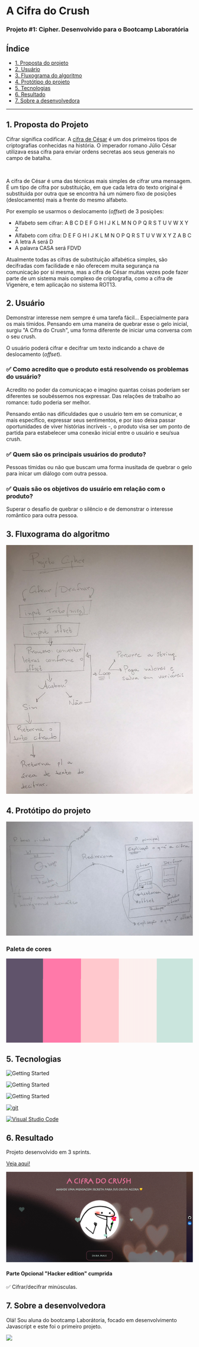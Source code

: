 # A Cifra do Crush

### Projeto #1: Cipher. Desenvolvido para o Bootcamp Laboratória

## Índice

- [1. Proposta do projeto](#1-proposta-do-projeto)
- [2. Usuário](#2-usuário)
- [3. Fluxograma do algoritmo](#3-fluxograma-do-algoritmo)
- [4. Protótipo do projeto](#4-protótipo-do-projeto)
- [5. Tecnologias](#5-tecnologias)
- [6. Resultado](#6-resultado)
- [7. Sobre a desenvolvedora](#7-sobre-a-desenvolvedora)

---

## 1. Proposta do Projeto

Cifrar significa codificar. A [cifra de César](https://pt.wikipedia.org/wiki/Cifra_de_C%C3%A9sar)
é um dos primeiros tipos de criptografias conhecidas na história.
O imperador romano Júlio César utilizava essa cifra para enviar
ordens secretas aos seus generais no campo de batalha.

<img src="https://user-images.githubusercontent.com/11894994/60990999-07ffdb00-a320-11e9-87d0-b7c291bc4cd1.png" width="300" alt="">

A cifra de César é uma das técnicas mais simples de cifrar uma mensagem. É um
tipo de cifra por substituição, em que cada letra do texto original é
substituida por outra que se encontra há um número fixo de posições
(deslocamento) mais a frente do mesmo alfabeto.

Por exemplo se usarmos o deslocamento (_offset_) de 3 posições:

- Alfabeto sem cifrar: A B C D E F G H I J K L M N O P Q R S T U V W X Y Z
- Alfabeto com cifra: D E F G H I J K L M N O P Q R S T U V W X Y Z A B C
- A letra A será D
- A palavra CASA será FDVD

Atualmente todas as cifras de substituição alfabética simples, são decifradas
com facilidade e não oferecem muita segurança na comunicação por si mesma,
mas a cifra de César muitas vezes pode fazer parte de um sistema
mais complexo de criptografia, como
a cifra de Vigenère, e tem aplicação no sistema ROT13.

## 2. Usuário

Demonstrar interesse nem sempre é uma tarefa fácil... Especialmente para os mais tímidos. Pensando em uma maneira de quebrar esse o gelo inicial, surgiu "A Cifra do Crush", uma forma diferente de iniciar uma conversa com o seu crush.

O usuário poderá cifrar e decifrar um texto indicando a chave de deslocamento (_offset_).

### **✅ Como acredito que o produto está resolvendo os problemas do usuário?**

Acredito no poder da comunicaçao e imagino quantas coisas poderiam ser diferentes se soubéssemos nos expressar. Das relações de trabalho ao romance: tudo poderia ser melhor.

Pensando então nas dificuldades que o usuário tem em se comunicar, e mais específico, expressar seus sentimentos, e por isso deixa passar oportunidades de viver histórias incríveis -, o produto visa ser um ponto de partida para estabelecer uma conexão inicial entre o usuário e seu/sua crush.

### **✅ Quem são os principais usuários do produto?**

Pessoas tímidas ou não que buscam uma forma inusitada de quebrar o gelo para inicar um diálogo com outra pessoa.

### **✅ Quais são os objetivos do usuário em relação com o produto?**

Superar o desafio de quebrar o silêncio e de demonstrar o interesse romântico para outra pessoa.

## 3. Fluxograma do algoritmo
![Getting Started](src/images/flux-do-algoritmo.jpeg)

## 4. Protótipo do projeto
![Getting Started](src/images/layout-projeto.jpeg)

### Paleta de cores

![Getting Started](src/images/cipher-paleta.png)

## 5. Tecnologias

 ![Getting Started](https://img.shields.io/badge/HTML-239120?style=for-the-badge&logo=html5&logoColor=white)  

 ![Getting Started](https://img.shields.io/badge/CSS-239120?&style=for-the-badge&logo=css3&logoColor=white)  

![Getting Started](https://img.shields.io/badge/JavaScript-F7DF1E?style=for-the-badge&logo=javascript&logoColor=black)  

 [![git](https://badgen.net/badge/icon/git?icon=git&label)](https://git-scm.com)

 [![Visual Studio Code](https://img.shields.io/badge/--007ACC?logo=visual%20studio%20code&logoColor=ffffff)](https://code.visualstudio.com/)

## 6. Resultado
Projeto desenvolvido em 3 sprints.

<a height="30px" placeholder="ola" href="https://github.com/lalaonde/SAP007-cipher/deployments/activity_log?environment=github-pages">Veja aqui!</a> 

![Getting Started](src/images/cipher-demo.png)

#### **Parte Opcional "Hacker edition" cumprida**

✅ Cifrar/decifrar minúsculas. <br>

## 7. Sobre a desenvolvedora
Olá! Sou aluna do bootcamp Laborátoria, focado em desenvolvimento Javascript e este foi o primeiro projeto.

<a height="30px" href="http://www.linkedin.com/in/layssaaragaob/">
    <img width="50px" src="https://cdn.jsdelivr.net/gh/devicons/devicon/icons/linkedin/linkedin-original.svg" />
</a>